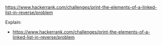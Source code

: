 https://www.hackerrank.com/challenges/print-the-elements-of-a-linked-list-in-reverse/problem

Explain:
- https://www.hackerrank.com/challenges/print-the-elements-of-a-linked-list-in-reverse/problem
